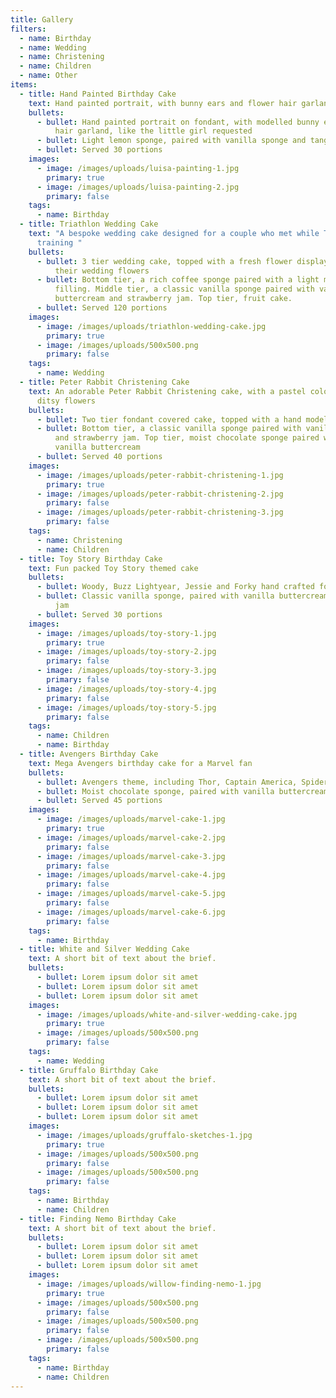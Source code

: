 ```yaml
---
title: Gallery
filters:
  - name: Birthday
  - name: Wedding
  - name: Christening
  - name: Children
  - name: Other
items:
  - title: Hand Painted Birthday Cake
    text: Hand painted portrait, with bunny ears and flower hair garland
    bullets:
      - bullet: Hand painted portrait on fondant, with modelled bunny ears and flower
          hair garland, like the little girl requested
      - bullet: Light lemon sponge, paired with vanilla sponge and tangy lemon curd
      - bullet: Served 30 portions
    images:
      - image: /images/uploads/luisa-painting-1.jpg
        primary: true
      - image: /images/uploads/luisa-painting-2.jpg
        primary: false
    tags:
      - name: Birthday
  - title: Triathlon Wedding Cake
    text: "A bespoke wedding cake designed for a couple who met while Triathlon
      training "
    bullets:
      - bullet: 3 tier wedding cake, topped with a fresh flower display based on the
          their wedding flowers
      - bullet: Bottom tier, a rich coffee sponge paired with a light mocha buttercream
          filling. Middle tier, a classic vanilla sponge paired with vanilla
          buttercream and strawberry jam. Top tier, fruit cake.
      - bullet: Served 120 portions
    images:
      - image: /images/uploads/triathlon-wedding-cake.jpg
        primary: true
      - image: /images/uploads/500x500.png
        primary: false
    tags:
      - name: Wedding
  - title: Peter Rabbit Christening Cake
    text: An adorable Peter Rabbit Christening cake, with a pastel colour theme and
      ditsy flowers
    bullets:
      - bullet: Two tier fondant covered cake, topped with a hand modelled Peter Rabbit
      - bullet: Bottom tier, a classic vanilla sponge paired with vanilla buttercream
          and strawberry jam. Top tier, moist chocolate sponge paired with
          vanilla buttercream
      - bullet: Served 40 portions
    images:
      - image: /images/uploads/peter-rabbit-christening-1.jpg
        primary: true
      - image: /images/uploads/peter-rabbit-christening-2.jpg
        primary: false
      - image: /images/uploads/peter-rabbit-christening-3.jpg
        primary: false
    tags:
      - name: Christening
      - name: Children
  - title: Toy Story Birthday Cake
    text: Fun packed Toy Story themed cake
    bullets:
      - bullet: Woody, Buzz Lightyear, Jessie and Forky hand crafted fondant models
      - bullet: Classic vanilla sponge, paired with vanilla buttercream and strawberry
          jam
      - bullet: Served 30 portions
    images:
      - image: /images/uploads/toy-story-1.jpg
        primary: true
      - image: /images/uploads/toy-story-2.jpg
        primary: false
      - image: /images/uploads/toy-story-3.jpg
        primary: false
      - image: /images/uploads/toy-story-4.jpg
        primary: false
      - image: /images/uploads/toy-story-5.jpg
        primary: false
    tags:
      - name: Children
      - name: Birthday
  - title: Avengers Birthday Cake
    text: Mega Avengers birthday cake for a Marvel fan
    bullets:
      - bullet: Avengers theme, including Thor, Captain America, Spiderman and Hulk
      - bullet: Moist chocolate sponge, paired with vanilla buttercream
      - bullet: Served 45 portions
    images:
      - image: /images/uploads/marvel-cake-1.jpg
        primary: true
      - image: /images/uploads/marvel-cake-2.jpg
        primary: false
      - image: /images/uploads/marvel-cake-3.jpg
        primary: false
      - image: /images/uploads/marvel-cake-4.jpg
        primary: false
      - image: /images/uploads/marvel-cake-5.jpg
        primary: false
      - image: /images/uploads/marvel-cake-6.jpg
        primary: false
    tags:
      - name: Birthday
  - title: White and Silver Wedding Cake
    text: A short bit of text about the brief.
    bullets:
      - bullet: Lorem ipsum dolor sit amet
      - bullet: Lorem ipsum dolor sit amet
      - bullet: Lorem ipsum dolor sit amet
    images:
      - image: /images/uploads/white-and-silver-wedding-cake.jpg
        primary: true
      - image: /images/uploads/500x500.png
        primary: false
    tags:
      - name: Wedding
  - title: Gruffalo Birthday Cake
    text: A short bit of text about the brief.
    bullets:
      - bullet: Lorem ipsum dolor sit amet
      - bullet: Lorem ipsum dolor sit amet
      - bullet: Lorem ipsum dolor sit amet
    images:
      - image: /images/uploads/gruffalo-sketches-1.jpg
        primary: true
      - image: /images/uploads/500x500.png
        primary: false
      - image: /images/uploads/500x500.png
        primary: false
    tags:
      - name: Birthday
      - name: Children
  - title: Finding Nemo Birthday Cake
    text: A short bit of text about the brief.
    bullets:
      - bullet: Lorem ipsum dolor sit amet
      - bullet: Lorem ipsum dolor sit amet
      - bullet: Lorem ipsum dolor sit amet
    images:
      - image: /images/uploads/willow-finding-nemo-1.jpg
        primary: true
      - image: /images/uploads/500x500.png
        primary: false
      - image: /images/uploads/500x500.png
        primary: false
      - image: /images/uploads/500x500.png
        primary: false
    tags:
      - name: Birthday
      - name: Children
---
```

